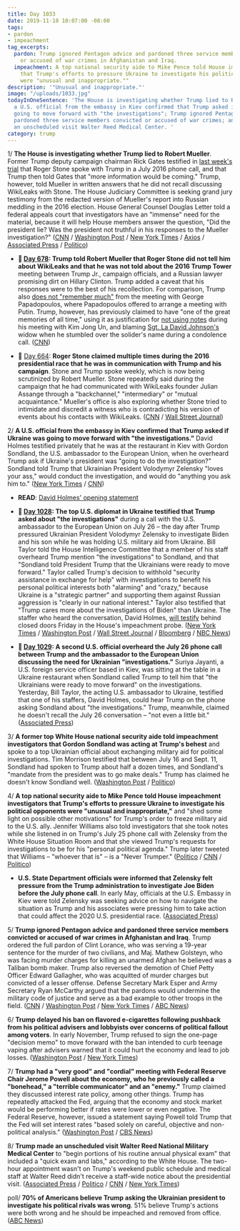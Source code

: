 ```yaml
---
title: Day 1033
date: 2019-11-18 10:07:00 -08:00
tags:
- pardon
- impeachment
tag_excerpts:
  pardon: Trump ignored Pentagon advice and pardoned three service members convicted
    or accused of war crimes in Afghanistan and Iraq.
  impeachment: A top national security aide to Mike Pence told House impeachment investigators
    that Trump's efforts to pressure Ukraine to investigate his political opponents
    were "unusual and inappropriate.""
description: '"Unusual and inappropriate."'
image: "/uploads/1033.jpg"
todayInOneSentence: 'The House is investigating whether Trump lied to Robert Mueller;
  a U.S. official from the embassy in Kiev confirmed that Trump asked if Ukraine was
  going to move forward with "the investigations"; Trump ignored Pentagon advice and
  pardoned three service members convicted or accused of war crimes; and Trump made
  an unscheduled visit Walter Reed Medical Center. '
category: trump
---
```


1/ **The House is investigating whether Trump lied to Robert Mueller**. Former Trump deputy campaign chairman Rick Gates testified in [last week's trial](https://whatthefuckjusthappenedtoday.com/2019/11/05/day-1020/#5-roger-stones-trial-began-today-sto) that Roger Stone spoke with Trump in a July 2016 phone call, and that Trump then told Gates that "more information would be coming." Trump, however, told Mueller in written answers that he did not recall discussing WikiLeaks with Stone. The House Judiciary Committee is seeking grand jury testimony from the redacted version of Mueller's report into Russian meddling in the 2016 election. House General Counsel Douglas Letter told a federal appeals court that investigators have an "immense" need for the material, because it will help House members answer the question, "Did the president lie? Was the president not truthful in his responses to the Mueller investigation?" ([CNN](https://www.cnn.com/2019/11/18/politics/house-investigating-trump-lying-to-mueller/index.html) / [Washington Post](https://www.washingtonpost.com/local/legal-issues/mueller-grand-jury-material-urgently-needed-for-impeachment-inquiry-congress-tells-court/2019/11/17/e797aa5c-0173-11ea-8bab-0fc209e065a8_story.html) / [New York Times](https://www.nytimes.com/2019/11/18/us/politics/trump-mueller-impeachment.html) / [Axios](https://www.axios.com/house-investigating-trump-lies-mueller-roger-stone-60954d04-7ff4-49d9-85b9-e7c1a5575ce0.html) / [Associated Press](https://apnews.com/4dc6f0cad99d4501bd8e3f001174f5d2) / [Politico](https://www.politico.com/news/2019/11/18/court-mueller-russia-probe-071351))

* **📌 [Day 678](https://whatthefuckjusthappenedtoday.com/2018/11/28/day-678/#1-trump-told-robert-mueller-that-rog): Trump told Robert Mueller that Roger Stone did not tell him about WikiLeaks and that he was not told about the 2016 Trump Tower** meeting between Trump Jr., campaign officials, and a Russian lawyer promising dirt on Hillary Clinton. Trump added a caveat that his responses were to the best of his recollection. For comparison, Trump also [does not "remember much"](https://whatthefuckjusthappenedtoday.com/2017/11/03/day-288/#1-trump-does-not-remember-much-from) from the meeting with George Papadopoulos, where Papadopoulos offered to arrange a meeting with Putin. Trump, however, has previously claimed to have "one of the great memories of all time," using it as justification for [not using notes](https://whatthefuckjusthappenedtoday.com/2018/06/12/day-509/#trump-didnt-use-notes-for-his-meetin) during his meeting with Kim Jong Un, and blaming [Sgt. La David Johnson's](https://whatthefuckjusthappenedtoday.com/2017/10/26/day-280/#7-trump-said-the-soldiers-widow-must) widow when he stumbled over the solider's name during a condolence call. ([CNN](https://www.cnn.com/2018/11/28/politics/trump-mueller-answers-wikileaks-trump-tower/index.html))

* 📌 [Day 664](https://whatthefuckjusthappenedtoday.com/2018/11/14/day-664/#5-roger-stone-claimed-multiple-times): **Roger Stone claimed multiple times during the 2016 presidential race that he was in communication with Trump and his campaign**. Stone and Trump spoke weekly, which is now being scrutinized by Robert Mueller. Stone repeatedly said during the campaign that he had communicated with WikiLeaks founder Julian Assange through a "backchannel," "intermediary" or "mutual acquaintance." Mueller's office is also exploring whether Stone tried to intimidate and discredit a witness who is contradicting his version of events about his contacts with WikiLeaks. ([CNN](https://www.cnn.com/2018/11/14/politics/kfile-roger-stone-2/index.html) / [Wall Street Journal](https://www.wsj.com/articles/mueller-probes-possible-witness-intimidation-by-roger-stone-1542222284))

2/ **A U.S. official from the embassy in Kiev confirmed that Trump asked if Ukraine was going to move forward with "the investigations."** David Holmes testified privately that he was at the restaurant in Kiev with Gordon Sondland, the U.S. ambassador to the European Union, when he overheard Trump ask if Ukraine's president was "going to do the investigation?" Sondland told Trump that Ukrainian President Volodymyr Zelensky "loves your ass," would conduct the investigation, and would do "anything you ask him to." ([New York Times](https://www.nytimes.com/2019/11/15/us/politics/trump-ambassador-sondland-ukraine-call.html) / [CNN](https://www.cnn.com/2019/11/15/politics/holmes-testimony-sondland-call/index.html))

* **READ**: [David Holmes' opening statement](https://www.cnn.com/2019/11/15/politics/david-holmes-testimony/index.html)

* **📌 [Day 1028](https://whatthefuckjusthappenedtoday.com/2019/11/13/day-1028/#1-the-top-u-s-diplomat-in-ukraine-te): The top U.S. diplomat in Ukraine testified that Trump asked about "the investigations"** during a call with the U.S. ambassador to the European Union on July 26 – the day after Trump pressured Ukrainian President Volodymyr Zelensky to investigate Biden and his son while he was holding U.S. military aid from Ukraine. Bill Taylor told the House Intelligence Committee that a member of his staff overheard Trump mention "the investigations" to Sondland, and that "Sondland told President Trump that the Ukrainians were ready to move forward." Taylor called Trump's decision to withhold "security assistance in exchange for help" with investigations to benefit his personal political interests both "alarming" and "crazy," because Ukraine is a "strategic partner" and supporting them against Russian aggression is "clearly in our national interest." Taylor also testified that "Trump cares more about the investigations of Biden" than Ukraine. The staffer who heard the conversation, David Holmes, [will testify](https://www.washingtonpost.com/politics/impeachment-hearings-live-updates/2019/11/13/e974f486-057b-11ea-ac12-3325d49eacaa_story.html#link-M5SHLC3E2M437HIZGIYDTSJB2I) behind closed doors Friday in the House's impeachment probe. ([New York Times](https://www.nytimes.com/2019/11/13/us/politics/impeachment-hearings.html#link-5c3fbecd) / [Washington Post](https://www.washingtonpost.com/politics/impeachment-hearings-live-updates/2019/11/13/e974f486-057b-11ea-ac12-3325d49eacaa_story.html#link-LIIANG54K477TEZHOS4MFPBJJA) / [Wall Street Journal](https://www.wsj.com/livecoverage/public-impeachment-hearing-taylor-kent#LCcard-1573664766) / [Bloomberg](https://www.bloomberg.com/news/articles/2019-11-13/former-prosecutor-to-be-in-inquiry-spotlight-impeachment-update#taylor-calls-withholding-ukraine-aid-crazy-1104-am) / [NBC News](https://www.nbcnews.com/politics/trump-impeachment-inquiry/taylor-says-staffer-overheard-trump-ask-sondland-about-investigations-n1081456))

* **📌 [Day 1029](https://whatthefuckjusthappenedtoday.com/2019/11/14/day-1029/#3-a-second-u-s-official-overheard-th): A second U.S. official overheard the July 26 phone call between Trump and the ambassador to the European Union discussing the need for Ukrainian "investigations."** Suriya Jayanti, a U.S. foreign service officer based in Kiev, was sitting at the table in a Ukraine restaurant when Sondland called Trump to tell him that "the Ukrainians were ready to move forward" on the investigations. Yesterday, Bill Taylor, the acting U.S. ambassador to Ukraine, testified that one of his staffers, David Holmes, could hear Trump on the phone asking Sondland about "the investigations." Trump, meanwhile, claimed he doesn't recall the July 26 conversation – "not even a little bit." ([Associated Press](https://apnews.com/6d318542e50b45dc9e1d4d829ad36c96))

3/ **A former top White House national security aide told impeachment investigators that Gordon Sondland was acting at Trump's behest** and spoke to a top Ukrainian official about exchanging military aid for political investigations. Tim Morrison testified that between July 16 and Sept. 11, Sondland had spoken to Trump about half a dozen times, and Sondland's "mandate from the president was to go make deals." Trump has claimed he doesn't know Sondland well. ([Washington Post](https://www.washingtonpost.com/politics/senior-national-security-official-feared-leaks-of-trumps-call-to-ukrainian-leader-could-be-damaging/2019/11/16/3e88d768-08b9-11ea-8ac0-0810ed197c7e_story.html) / [Politico](https://www.politico.com/news/2019/11/16/sondland-said-he-was-acting-on-trumps-orders-aide-told-investigators-071275))

4/ **A top national security aide to Mike Pence told House impeachment investigators that Trump's efforts to pressure Ukraine to investigate his political opponents were "unusual and inappropriate,"** and "shed some light on possible other motivations" for Trump's order to freeze military aid to the U.S. ally. Jennifer Williams also told investigators that she took notes while she listened in on Trump's July 25 phone call with Zelensky from the White House Situation Room and that she viewed Trump's requests for investigations to be for his "personal political agenda." Trump later tweeted that Williams – "whoever that is" – is a "Never Trumper." ([Politico](https://www.politico.com/news/2019/11/16/pence-aide-testified-that-trumps-efforts-to-pressure-ukraine-were-inappropriate-071282) / [CNN](https://www.cnn.com/2019/11/17/politics/donald-trump-attacks-jennifer-williams-never-trumper/index.html) / [Politico](https://www.politico.com/news/2019/11/17/trump-pence-aide-williams-never-trumper-071330))

* **U.S. State Department officials were informed that Zelensky felt pressure from the Trump administration to investigate Joe Biden before the July phone call**. In early May, officials at the U.S. Embassy in Kiev were told Zelensky was seeking advice on how to navigate the situation as Trump and his associates were pressing him to take action that could affect the 2020 U.S. presidential race. ([Associated Press](https://apnews.com/139dd535eac749aa961bc0205d10e872))

5/ **Trump ignored Pentagon advice and pardoned three service members convicted or accused of war crimes in Afghanistan and Iraq**. Trump ordered the full pardon of Clint Lorance, who was serving a 19-year sentence for the murder of two civilians, and Maj. Mathew Golsteyn, who was facing murder charges for killing an unarmed Afghan he believed was a Taliban bomb maker. Trump also reversed the demotion of Chief Petty Officer Edward Gallagher, who was acquitted of murder charges but convicted of a lesser offense. Defense Secretary Mark Esper and Army Secretary Ryan McCarthy argued that the pardons would undermine the military code of justice and serve as a bad example to other troops in the field. ([CNN](https://www.cnn.com/2019/11/15/politics/trump-war-crimes-intervenes/index.html) / [Washington Post](https://www.washingtonpost.com/national-security/2019/11/15/trump-issues-pardons-war-crimes-cases-despite-pentagon-opposition-move/) / [New York Times](https://www.nytimes.com/2019/11/15/us/trump-pardons.html) / [ABC News](https://abcnews.go.com/Politics/trump-issues-pardons-service-members-accused-war-crimes/story?id=67055490))

6/ **Trump delayed his ban on flavored e-cigarettes following pushback from his political advisers and lobbyists over concerns of political fallout among voters**. In early November, Trump refused to sign the one-page "decision memo" to move forward with the ban intended to curb teenage vaping after advisers warned that it could hurt the economy and lead to job losses. ([Washington Post](https://www.washingtonpost.com/national/health-science/trump-pulls-back-from-flavored-vaping-ban/2019/11/17/30853ece-07ae-11ea-924a-28d87132c7ec_story.html) / [New York Times](https://www.nytimes.com/2019/11/17/health/trump-vaping-ban.html))

7/ **Trump had a "very good" and "cordial" meeting with Federal Reserve Chair Jerome Powell about the economy, who he previously called a "bonehead," a "terrible communicator" and an "enemy."** Trump claimed they discussed interest rate policy, among other things. Trump has repeatedly attacked the Fed, arguing that the economy and stock market would be performing better if rates were lower or even negative. The Federal Reserve, however, issued a statement saying Powell told Trump that the Fed will set interest rates "based solely on careful, objective and non-political analysis." ([Washington Post](https://www.washingtonpost.com/business/2019/11/18/trump-has-cordial-meeting-with-fed-chair-powell-after-calling-him-bonehead/) / [CBS News](https://www.cbsnews.com/news/trump-powell-meeting-president-and-fed-chairman-meet-at-white-house-to-talk-interest-rates/))

8/ **Trump made an unscheduled visit Walter Reed National Military Medical Center** to "begin portions of his routine annual physical exam" that included a "quick exam and labs," according to the White House. The two-hour appointment wasn't on Trump's weekend public schedule and medical staff at Walter Reed didn't receive a staff-wide notice about the presidential visit. ([Associated Press](https://apnews.com/e3e5cdafbbc540afb0ae59c40715e02d) / [Politico](https://www.politico.com/news/2019/11/16/trump-begins-annual-physical-examination-071271) / [CNN](https://www.cnn.com/2019/11/17/politics/trump-physical-walter-reed-protocol-routine-presidential-visit/) / [New York Times](https://www.nytimes.com/2019/11/17/us/politics/-trump-annual-physical.html))

poll/ **70% of Americans believe Trump asking the Ukrainian president to investigate his political rivals was wrong**. 51% believe Trump's actions were both wrong and he should be impeached and removed from office. ([ABC News](https://abcnews.go.com/Politics/70-americans-trumps-actions-tied-ukraine-wrong-poll/story?id=67088534))
